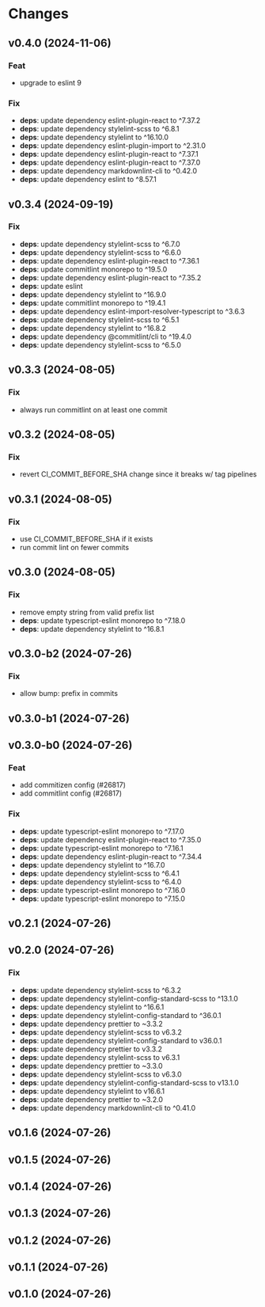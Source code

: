 # Changes

## v0.4.0 (2024-11-06)

### Feat

-   upgrade to eslint 9

### Fix

-   **deps**: update dependency eslint-plugin-react to ^7.37.2
-   **deps**: update dependency stylelint-scss to ^6.8.1
-   **deps**: update dependency stylelint to ^16.10.0
-   **deps**: update dependency eslint-plugin-import to ^2.31.0
-   **deps**: update dependency eslint-plugin-react to ^7.37.1
-   **deps**: update dependency eslint-plugin-react to ^7.37.0
-   **deps**: update dependency markdownlint-cli to ^0.42.0
-   **deps**: update dependency eslint to ^8.57.1

## v0.3.4 (2024-09-19)

### Fix

-   **deps**: update dependency stylelint-scss to ^6.7.0
-   **deps**: update dependency stylelint-scss to ^6.6.0
-   **deps**: update dependency eslint-plugin-react to ^7.36.1
-   **deps**: update commitlint monorepo to ^19.5.0
-   **deps**: update dependency eslint-plugin-react to ^7.35.2
-   **deps**: update eslint
-   **deps**: update dependency stylelint to ^16.9.0
-   **deps**: update commitlint monorepo to ^19.4.1
-   **deps**: update dependency eslint-import-resolver-typescript to ^3.6.3
-   **deps**: update dependency stylelint-scss to ^6.5.1
-   **deps**: update dependency stylelint to ^16.8.2
-   **deps**: update dependency @commitlint/cli to ^19.4.0
-   **deps**: update dependency stylelint-scss to ^6.5.0

## v0.3.3 (2024-08-05)

### Fix

-   always run commitlint on at least one commit

## v0.3.2 (2024-08-05)

### Fix

-   revert CI_COMMIT_BEFORE_SHA change since it breaks w/ tag pipelines

## v0.3.1 (2024-08-05)

### Fix

-   use CI_COMMIT_BEFORE_SHA if it exists
-   run commit lint on fewer commits

## v0.3.0 (2024-08-05)

### Fix

-   remove empty string from valid prefix list
-   **deps**: update typescript-eslint monorepo to ^7.18.0
-   **deps**: update dependency stylelint to ^16.8.1

## v0.3.0-b2 (2024-07-26)

### Fix

-   allow bump: prefix in commits

## v0.3.0-b1 (2024-07-26)

## v0.3.0-b0 (2024-07-26)

### Feat

-   add commitizen config (#26817)
-   add commitlint config (#26817)

### Fix

-   **deps**: update typescript-eslint monorepo to ^7.17.0
-   **deps**: update dependency eslint-plugin-react to ^7.35.0
-   **deps**: update typescript-eslint monorepo to ^7.16.1
-   **deps**: update dependency eslint-plugin-react to ^7.34.4
-   **deps**: update dependency stylelint to ^16.7.0
-   **deps**: update dependency stylelint-scss to ^6.4.1
-   **deps**: update dependency stylelint-scss to ^6.4.0
-   **deps**: update typescript-eslint monorepo to ^7.16.0
-   **deps**: update typescript-eslint monorepo to ^7.15.0

## v0.2.1 (2024-07-26)

## v0.2.0 (2024-07-26)

### Fix

-   **deps**: update dependency stylelint-scss to ^6.3.2
-   **deps**: update dependency stylelint-config-standard-scss to ^13.1.0
-   **deps**: update dependency stylelint to ^16.6.1
-   **deps**: update dependency stylelint-config-standard to ^36.0.1
-   **deps**: update dependency prettier to ~3.3.2
-   **deps**: update dependency stylelint-scss to v6.3.2
-   **deps**: update dependency stylelint-config-standard to v36.0.1
-   **deps**: update dependency prettier to v3.3.2
-   **deps**: update dependency stylelint-scss to v6.3.1
-   **deps**: update dependency prettier to ~3.3.0
-   **deps**: update dependency stylelint-scss to v6.3.0
-   **deps**: update dependency stylelint-config-standard-scss to v13.1.0
-   **deps**: update dependency stylelint to v16.6.1
-   **deps**: update dependency prettier to ~3.2.0
-   **deps**: update dependency markdownlint-cli to ^0.41.0

## v0.1.6 (2024-07-26)

## v0.1.5 (2024-07-26)

## v0.1.4 (2024-07-26)

## v0.1.3 (2024-07-26)

## v0.1.2 (2024-07-26)

## v0.1.1 (2024-07-26)

## v0.1.0 (2024-07-26)
